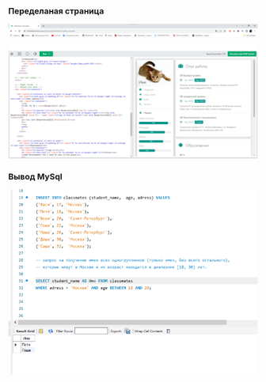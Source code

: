 ### Переделаная страница 
![Ввод имени](img\1.png)
### Вывод MySql
![Результат в консоли](img\2.png)